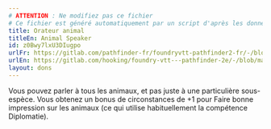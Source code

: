 ```yaml
---
# ATTENTION : Ne modifiez pas ce fichier
# Ce fichier est généré automatiquement par un script d'après les données du module Foundry VTT officiel et de sa traduction
title: Orateur animal
titleEn: Animal Speaker
id: z0Bwy7lxU3DIugpo
urlFr: https://gitlab.com/pathfinder-fr/foundryvtt-pathfinder2-fr/-/blob/master/data/feats/z0Bwy7lxU3DIugpo.htm
urlEn: https://gitlab.com/hooking/foundry-vtt---pathfinder-2e/-/blob/master/packs/data/feats.db/animal-speaker.json
layout: dons
---
```

Vous pouvez parler à tous les animaux, et pas juste à une particulière sous-espèce. Vous obtenez un bonus de circonstances de +1 pour Faire bonne impression sur les animaux (ce qui utilise habituellement la compétence Diplomatie).

